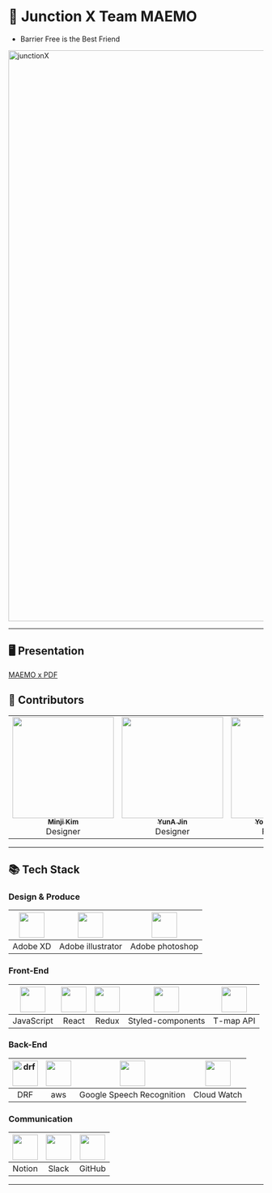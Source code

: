 # 👑 Junction X Team MAEMO 
* Barrier Free is the Best Friend

<img width="1128" alt="junctionX" src="https://user-images.githubusercontent.com/39653584/157028574-4fc013a6-68e1-4068-917f-2103fe7f44b5.png">

---

## 🖥 Presentation
[MAEMO x PDF](https://drive.google.com/file/d/1Bcy2XAKEcHf_4aRckK3r1KDvj7ik0--q/view?usp=sharing)

## 💫 Contributors
<table>
  <tr>
    <td align="center"><a href="https://github.com/minji9611"><img src="https://avatars.githubusercontent.com/u/81851584?v=4?s=200" width="200px;" alt=""/><br /><sub><b>Minji Kim</b></sub></a><br />Designer</td>
    <td align="center"><a href="https://github.com"><img src="https://avatars.githubusercontent.com/u/81851584?v=4?s=200" width="200px;" alt=""/><br /><sub><b>YunA Jin</b></sub></a><br />Designer</td>
    <td align="center"><a href="https://github.com/youngkwon02"><img src="https://avatars.githubusercontent.com/u/39653584?v=4?s=200" width="200px;" alt=""/><br /><sub><b>Youngkwon Kim</b></sub></a><br />Front-End</td>
    <td align="center"><a href="https://github.com/Zigje9"><img src="https://avatars.githubusercontent.com/u/46099115?v=4?s=200" width="200px;" alt=""/><br /><sub><b>JeKoo Park</b></sub></a><br />Front-End</td>
    <td align="center"><a href="https://github.com/ohjeeyoung"><img src="https://avatars.githubusercontent.com/u/62995632?v=4?s=200" width="200px;" alt=""/><br /><sub><b>JeeYoung Oh</b></sub></a><br />Back-End</td>
    <td align="center"><a href="https://github.com/oereo"><img src="https://avatars.githubusercontent.com/u/49235528?v=4?s=200" width="200px;" alt=""/><br /><sub><b>SeHoon In</b></sub></a><br />Back-End</td>
  </tr>
</table>

---
## 📚 Tech Stack

### Design & Produce
| <img width= 50 src="https://i.imgur.com/ESFSdnh.png"> | <img width= 50 src="https://i.imgur.com/9HXXNm7.png"> | <img width= 50 src="https://i.imgur.com/NNyCIAl.png"> |
| :---------------------------------------------------: | :----------------------------------------------------------: | :---------------------------------------------------: |
|                        Adobe XD                         |                            Adobe illustrator                             |                       Adobe photoshop                       |

### Front-End

| <img width= 50 src="https://i.imgur.com/8YYf3xR.png"> | <img width= 50 src="https://noticon-static.tammolo.com/dgggcrkxq/image/upload/v1566557331/noticon/d5hqar2idkoefh6fjtpu.png"> | <img width= 50 src="https://noticon-static.tammolo.com/dgggcrkxq/image/upload/v1567749614/noticon/zgdaxpaif5ojeduonygb.png"> | <img width= 50 src="https://noticon-static.tammolo.com/dgggcrkxq/image/upload/v1568851518/noticon/lwj3hr9v1yoheimtwc1w.png"> | <img width= 50 src="https://i.imgur.com/o0BQoFj.png">
| :----------------------------------------------------------: | :---------------------------------------------------: | :----------------------------------------------------------: | :---------------------------------------------------: | :---------------------------------------------------: |
|                          JavaScript                          |                          React                          |                            Redux                             |                          Styled-components                          |   T-map API |

### Back-End

| <img width="50" alt="drf" src="https://user-images.githubusercontent.com/39653584/119949129-875e2c80-bfd4-11eb-9609-6a031eef823f.png"> | <img width= 50 src="https://i.imgur.com/d16B0dn.png"> | <img width= 50 src="https://i.imgur.com/Qd8bEMR.png"> | <img width= 50 src="https://i.imgur.com/vAVZaAc.png"> |
| :----------------------------------------------------------: | :---------------------------------------------------: | :----------------------------------------------------------: | :---------------------------------------------------: |
|                          DRF                          |                          aws                          |                            Google Speech Recognition                             |                          Cloud Watch                          |



### Communication

| <img width= 50 src="https://i.imgur.com/jrN40gS.jpg"> | <img width= 50 src="https://i.imgur.com/dUzDoLK.png"> | <img width= 50 src="https://i.imgur.com/Ap8neHw.png"> |
| :---------------------------------------------------: | :----------------------------------------------------------: | :---------------------------------------------------: |
|                        Notion                         |                            Slack                             |                       GitHub                       |


---
